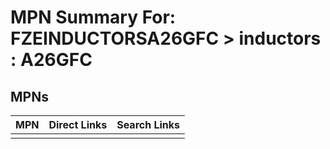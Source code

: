 



# MPN Summary For: FZEINDUCTORSA26GFC > inductors : A26GFC

## MPNs
  

|MPN|Direct Links|Search Links|
| :--- | :--- | :--- |
||||
